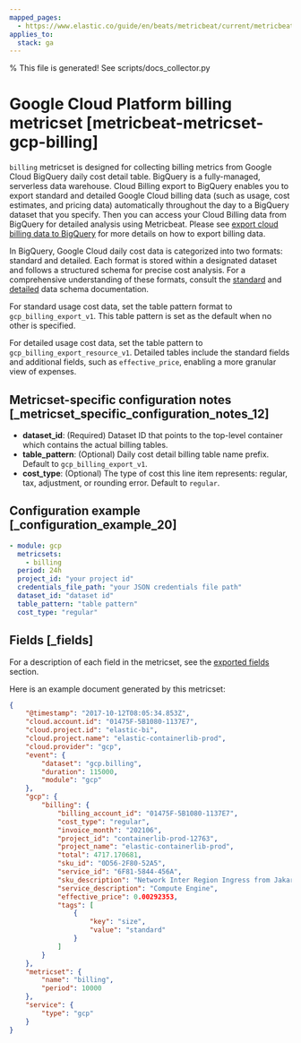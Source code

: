 ```yaml
---
mapped_pages:
  - https://www.elastic.co/guide/en/beats/metricbeat/current/metricbeat-metricset-gcp-billing.html
applies_to:
  stack: ga
---
```


% This file is generated! See scripts/docs_collector.py

# Google Cloud Platform billing metricset [metricbeat-metricset-gcp-billing]

`billing` metricset is designed for collecting billing metrics from Google Cloud BigQuery daily cost detail table. BigQuery is a fully-managed, serverless data warehouse. Cloud Billing export to BigQuery enables you to export standard and detailed Google Cloud billing data (such as usage, cost estimates, and pricing data) automatically throughout the day to a BigQuery dataset that you specify. Then you can access your Cloud Billing data from BigQuery for detailed analysis using Metricbeat. Please see [export cloud billing data to BigQuery](https://cloud.google.com/billing/docs/how-to/export-data-bigquery) for more details on how to export billing data.

In BigQuery, Google Cloud daily cost data is categorized into two formats: standard and detailed. Each format is stored within a designated dataset and follows a structured schema for precise cost analysis. For a comprehensive understanding of these formats, consult the [ standard](https://cloud.google.com/billing/docs/how-to/export-data-bigquery-tables/standard-usage#standard-usage-cost-data-schema) and [ detailed](https://cloud.google.com/billing/docs/how-to/export-data-bigquery-tables/detailed-usage#detailed-usage-cost-data-schema) data schema documentation.

For standard usage cost data, set the table pattern format to `gcp_billing_export_v1`. This table pattern is set as the default when no other is specified.

For detailed usage cost data, set the table pattern to `gcp_billing_export_resource_v1`. Detailed tables include the standard fields and additional fields, such as `effective_price`, enabling a more granular view of expenses.


## Metricset-specific configuration notes [_metricset_specific_configuration_notes_12]

* **dataset_id**: (Required) Dataset ID that points to the top-level container which contains the actual billing tables.
* **table_pattern**: (Optional) Daily cost detail billing table name prefix. Default to `gcp_billing_export_v1`.
* **cost_type**: (Optional) The type of cost this line item represents: regular, tax, adjustment, or rounding error. Default to `regular`.


## Configuration example [_configuration_example_20]

```yaml
- module: gcp
  metricsets:
    - billing
  period: 24h
  project_id: "your project id"
  credentials_file_path: "your JSON credentials file path"
  dataset_id: "dataset id"
  table_pattern: "table pattern"
  cost_type: "regular"
```

## Fields [_fields]

For a description of each field in the metricset, see the [exported fields](/reference/metricbeat/exported-fields-gcp.md) section.

Here is an example document generated by this metricset:

```json
{
    "@timestamp": "2017-10-12T08:05:34.853Z",
    "cloud.account.id": "01475F-5B1080-1137E7",
    "cloud.project.id": "elastic-bi",
    "cloud.project.name": "elastic-containerlib-prod",
    "cloud.provider": "gcp",
    "event": {
        "dataset": "gcp.billing",
        "duration": 115000,
        "module": "gcp"
    },
    "gcp": {
        "billing": {
            "billing_account_id": "01475F-5B1080-1137E7",
            "cost_type": "regular",
            "invoice_month": "202106",
            "project_id": "containerlib-prod-12763",
            "project_name": "elastic-containerlib-prod",
            "total": 4717.170681,
            "sku_id": "0D56-2F80-52A5",
            "service_id": "6F81-5844-456A",
            "sku_description": "Network Inter Region Ingress from Jakarta to Americas",
            "service_description": "Compute Engine",
            "effective_price": 0.00292353,
            "tags": [
                {
                    "key": "size",
                    "value": "standard"
                }
            ]
        }
    },
    "metricset": {
        "name": "billing",
        "period": 10000
    },
    "service": {
        "type": "gcp"
    }
}
```
